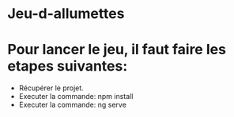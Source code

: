 # Jeu-d-allumettes

# Pour lancer le jeu, il faut faire les etapes suivantes:

- Récupérer le projet.
- Executer la commande: npm install
- Executer la commande: ng serve
